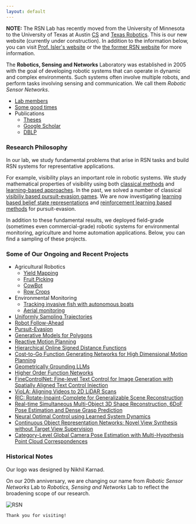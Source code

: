 ```yaml
---
layout: default
---
```


**NOTE:** The RSN Lab has recently moved from the University of Minnesota to the University of Texas at Austin [CS](https://www.cs.utexas.edu) and [Texas Robotics](https://robotics.utexas.edu). 
This is our new website (currently under construction). In addition to the information below, you can visit [Prof. Isler's website](https://www.cs.utexas.edu/~isler/) or
the [the former RSN website](https://rsn.umn.edu/) for more information. 


The **Robotics, Sensing and Networks** Laboratory was established in 2005 with the goal of developing robotic systems that can operate in dynamic and complex environments. Such systems often involve multiple robots, and perform tasks involving sensing and communication. We call them _Robotic Sensor Networks_.

- [Lab members](people.md)
- [Some good times](https://rsn.umn.edu/activities)
- Publications 
  - [Theses](theses.md)
  - [Google Scholar](https://scholar.google.com/citations?user=Q5KT-hEAAAAJ&hl=en)
  - [DBLP](https://dblp.org/pid/42/3703.html)


### Research Philosophy 

In our lab, we study fundamental problems that arise in RSN tasks and build RSN systems for representative applications. 

For example, visibility plays an important role in robotic systems. We study mathematical properties of visibility using both [classical methods](https://ieeexplore.ieee.org/document/1273987) and [learning-based approaches](https://rahulmoorthy19.github.io/VisDiff/). In the past, we solved a number of classical [visibiliy based pursuit-evasion games](https://conservancy.umn.edu/items/90b2aed5-3861-4a51-9768-4089a8083a9b). We are now investigating [learning based belief state representations](https://sites.google.com/umn.edu/pebs) and [reinforcement learning based methods](https://gonultasbu.github.io/pursuit-evasion/) for pursuit-evasion. 


In addition to these fundamental results, we deployed field-grade (sometimes even commercial-grade) robotic systems for environmental monitoring, agriculture and home automation applications. Below, you can find a sampling of these projects. 



### Some of Our Ongoing and Recent Projects
* Agricultural Robotics
  * [Yield Mapping](https://rsn.umn.edu/projects/orchard-monitoring)
  * [Fruit Picking](https://arxiv.org/abs/1804.09771)
  * [CowBot](https://rsn.umn.edu/projects/cowbot)
  * [Row Crops](https://conservancy.umn.edu/items/05b57608-7dde-4534-99f4-9495c013a9a4)
* Environmental Monitoring
  * [Tracking invasive fish with autonomous boats](https://rsn.umn.edu/projects/carp-tracking)
  * [Aerial monitoring](https://ksengin.github.io/papers/mrs2017tracking.pdf)
* [Uniformly Sampling Trajectories](https://ogpoyrazoglu.github.io/cuniform_sampling/)
* [Robot Follow-Ahead](https://qingyuan-jiang.github.io/iros2024_poseForecasting/)
* [Pursuit-Evasion](https://gonultasbu.github.io/pursuit-evasion/)
* [Generative Models for Polygons](https://rahulmoorthy19.github.io/VisDiff/)
* [Reactive Motion Planning](https://samsunglabs.github.io/RAMP-project-page/)
* [Hierarchical Online Signed Distance Functions](https://samsunglabs.github.io/HIO-SDF-project-page/)
* [Cost-to-Go Function Generating Networks for High Dimensional Motion Planning](https://sites.google.com/view/jinwookhuh/)
* [Geometrically Grounding LLMs](https://arxiv.org/abs/2310.20034)
* [Higher Order Function Networks](https://saic-ny.github.io/hof/)
* [FineControlNet: Fine-level Text Control for Image Generation with Spatially Aligned Text Control Injection](https://samsunglabs.github.io/FineControlNet-project-page/)
* [VioLA: Aligning Videos to 2D LiDAR Scans](https://samsunglabs.github.io/viola-project-page/)
* [RIC: Rotate-Inpaint-Complete for Generalizable Scene Reconstruction](https://samsunglabs.github.io/RIC-project-page/)
* [Real-time Simultaneous Multi-Object 3D Shape Reconstruction, 6DoF Pose Estimation and Dense Grasp Prediction](https://samsunglabs.github.io/SceneGrasp-project-page/)
* [Neural Optimal Control using Learned System Dynamics](https://arxiv.org/abs/2302.09846)
* [Continuous Object Representation Networks: Novel View Synthesis without Target View Supervision](https://nicolaihaeni.github.io/corn/)
* [Category-Level Global Camera Pose Estimation with Multi-Hypothesis Point Cloud Correspondences](https://arxiv.org/pdf/2209.14419)


### Historical Notes

Our logo was designed by Nikhil Karnad.

On our 20th anniversary, we are changing our name from _Robotic Sensor Networks_ Lab to _Robotics, Sensing and Networks_ Lab to reflect the broadening scope of our research. 



![RSN](https://rsn.umn.edu/sites/rsn.umn.edu/files/2020-12/600px-Rsn-sept-2017-harvest_0.png)


```
Thank you for visiting!
```

